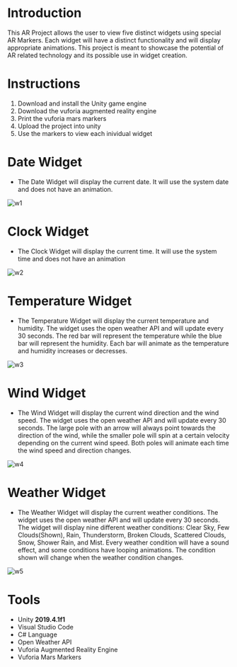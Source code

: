 # Introduction
This AR Project allows the user to view five distinct widgets using special AR Markers. Each widget will have a distinct functionality and will display appropriate animations. This project is meant to showcase the potential of AR related technology and its possible use in widget creation. 

# Instructions
1. Download and install the Unity game engine
2. Download the vuforia augmented reality engine
3. Print the vuforia mars markers
4. Upload the project into unity
5. Use the markers to view each inividual widget

# Date Widget
* The Date Widget will display the current date. It will use the system date and does not have an animation. 

![w1](https://user-images.githubusercontent.com/33674827/103609664-f337df80-4ee3-11eb-9d4b-7da9528070d8.PNG)

# Clock Widget 
* The Clock Widget will display the current time. It will use the system time and does not have an animation

![w2](https://user-images.githubusercontent.com/33674827/103610004-c0dab200-4ee4-11eb-91b5-f99c0e285149.PNG)

# Temperature Widget
* The Temperature Widget will display the current temperature and humidity. The widget uses the open weather API and will update every 30 seconds.
The red bar will represent the temperature while the blue bar will represent the humidity. Each bar will animate as the temperature and humidity increases 
or decresses. 

![w3](https://user-images.githubusercontent.com/33674827/103610038-cf28ce00-4ee4-11eb-92a2-88bcc07c1c9e.PNG)

# Wind Widget
* The Wind Widget will display the current wind direction and the wind speed. The widget uses the open weather API and will update every 30 seconds.
The large pole with an arrow will always point towards the direction of the wind, while the smaller pole will spin at a certain velocity depending on the
current wind speed. Both poles will animate each time the wind speed and direction changes.

![w4](https://user-images.githubusercontent.com/33674827/103610154-1020e280-4ee5-11eb-9b61-50889b9f18e0.PNG)

# Weather Widget
* The Weather Widget will display the current weather conditions. The widget uses the open weather API and will update every 30 seconds. The widget will display nine different weather conditions: Clear Sky, Few Clouds(Shown), Rain, Thunderstorm, Broken Clouds, Scattered Clouds, Snow, Shower Rain, and Mist. Every weather condition will have a sound effect, and some conditions have looping animations. The condition shown will change when the weather condition changes.  

![w5](https://user-images.githubusercontent.com/33674827/103610179-1b740e00-4ee5-11eb-817c-48e428b8830e.PNG)

# Tools

* Unity **2019.4.1f1**
* Visual Studio Code
* C# Language
* Open Weather API
* Vuforia Augmented Reality Engine
* Vuforia Mars Markers
